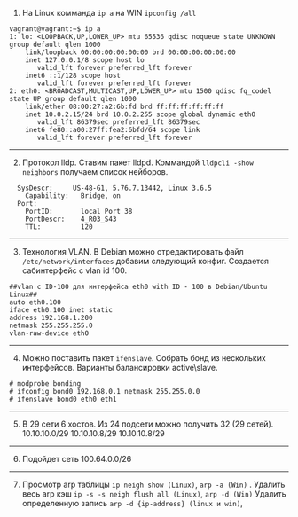 1. На Linux комманда `ip a` на WIN `ipconfig /all`
````
vagrant@vagrant:~$ ip a
1: lo: <LOOPBACK,UP,LOWER_UP> mtu 65536 qdisc noqueue state UNKNOWN group default qlen 1000
    link/loopback 00:00:00:00:00:00 brd 00:00:00:00:00:00
    inet 127.0.0.1/8 scope host lo
       valid_lft forever preferred_lft forever
    inet6 ::1/128 scope host 
       valid_lft forever preferred_lft forever
2: eth0: <BROADCAST,MULTICAST,UP,LOWER_UP> mtu 1500 qdisc fq_codel state UP group default qlen 1000
    link/ether 08:00:27:a2:6b:fd brd ff:ff:ff:ff:ff:ff
    inet 10.0.2.15/24 brd 10.0.2.255 scope global dynamic eth0
       valid_lft 86379sec preferred_lft 86379sec
    inet6 fe80::a00:27ff:fea2:6bfd/64 scope link 
       valid_lft forever preferred_lft forever
````
----
2. Протокол lldp. Ставим пакет lldpd. Коммандой `lldpcli -show neighbors` получаем список нейборов.
````
  SysDescr:     US-48-G1, 5.76.7.13442, Linux 3.6.5
    Capability:   Bridge, on
  Port:        
    PortID:       local Port 38
    PortDescr:    4_R03_S43
    TTL:          120
````
----
3. Технология VLAN. В Debian можно отредактировать файл `/etc/network/interfaces` добавим следующий конфиг.
Создается сабинтерфейс с vlan id 100.
````
##vlan с ID-100 для интерфейса eth0 with ID - 100 в Debian/Ubuntu Linux##
auto eth0.100
iface eth0.100 inet static
address 192.168.1.200
netmask 255.255.255.0
vlan-raw-device eth0
````
----
4. Можно поставить пакет `ifenslave`.  Собрать бонд из нескольких интерфейсов. Варианты балансировки active\slave.
````
# modprobe bonding
# ifconfig bond0 192.168.0.1 netmask 255.255.0.0
# ifenslave bond0 eth0 eth1

````
----
5. В 29 сети 6 хостов. Из 24 подсети можно получить 32 (29 сетей). 10.10.10.0/29 10.10.10.8/29 10.10.10.8/29 
----
6. Подойдет сеть 100.64.0.0/26
----
7. Просмотр arp таблицы `ip neigh show (Linux)`, `arp -a (Win)` . 
Удалить весь arp кэш `ip -s -s neigh flush all (Linux)`,  `arp -d (Win)`
Удалить определенную запись `arp -d {ip-address} (linux и win)`, 